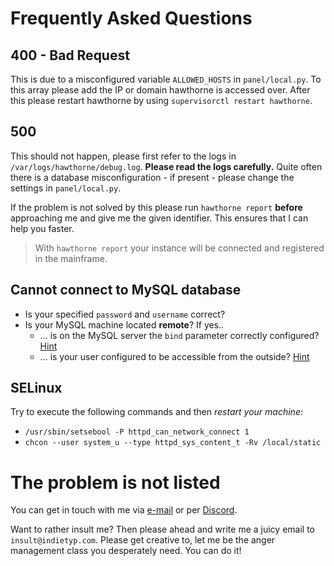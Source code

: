 # Frequently Asked Questions
## 400 - Bad Request
This is due to a misconfigured variable `ALLOWED_HOSTS` in `panel/local.py`. To this array please add the IP or domain hawthorne is accessed over. After this please restart hawthorne by using `supervisorctl restart hawthorne`.

## 500
This should not happen, please first refer to the logs in `/var/logs/hawthorne/debug.log`. **Please read the logs carefully.** Quite often there is a database misconfiguration - if present - please change the settings in `panel/local.py`.

If the problem is not solved by this please run `hawthorne report` **before** approaching me and give me the given identifier. This ensures that I can help you faster.

> With `hawthorne report` your instance will be connected and registered in the mainframe.

## Cannot connect to MySQL database
* Is your specified `password` and `username` correct?
* Is your MySQL machine located **remote**? If yes..
  * ... is on the MySQL server the `bind` parameter correctly configured? [Hint][1]
  * ... is your user configured to be accessible from the outside? [Hint][2]

## SELinux
Try to execute the following commands and then _restart your machine:_
* `/usr/sbin/setsebool -P httpd_can_network_connect 1`
* `chcon --user system_u --type httpd_sys_content_t -Rv /local/static`

# The problem is not listed
You can get in touch with me via [e-mail][3] or per [Discord][4].

Want to rather insult me? Then please ahead and write me a juicy email to `insult@indietyp.com`. Please get creative to, let me be the anger management class you desperately need. You can do it!

[1]:  https://stackoverflow.com/a/21627550/9077988
[2]:  https://stackoverflow.com/a/16288118/9077988
[3]:  mailto:hawthorne@indietyp.com
[4]:  https://discord.gg/3pNEqn8
